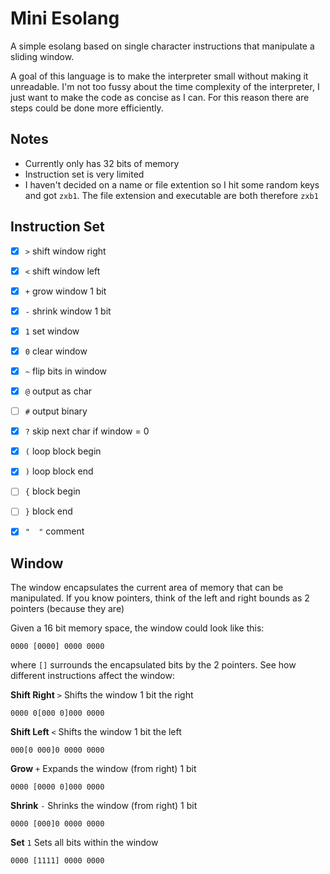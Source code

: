 # Mini Esolang
A simple esolang based on single character instructions that manipulate a sliding window.

A goal of this language is to make the interpreter small without making it unreadable. I'm not too fussy about the time complexity of the interpreter, I just want to make the code as concise as I can. For this reason there are steps could be done more efficiently.

## Notes
- Currently only has 32 bits of memory
- Instruction set is very limited
- I haven't decided on a name or file extention so I hit some random keys and got `zxb1`. The file extension and executable are both therefore `zxb1`

## Instruction Set

- [x] `>` shift window right
- [x] `<` shift window left
- [x] `+` grow window 1 bit
- [x] `-` shrink window 1 bit
- [x] `1` set window
- [x] `0` clear window
- [x] `~` flip bits in window
- [x] `@` output as char
- [ ] `#` output binary
- [x] `?` skip next char if window = 0

- [x] `(` loop block begin
- [x] `)` loop block end
- [ ] `{` block begin
- [ ] `}` block end
  
- [x] `"  "` comment

## Window

The window encapsulates the current area of memory that can be manipulated. If you know pointers, think of the left and right bounds as 2 pointers (because they are)

Given a 16 bit memory space, the window could look like this:
```
0000 [0000] 0000 0000
```
where `[]` surrounds the encapsulated bits by the 2 pointers. See how different instructions affect the window:

**Shift Right** `>`
Shifts the window 1 bit the right
```
0000 0[000 0]000 0000
```

**Shift Left** `<`
Shifts the window 1 bit the left

```
000[0 000]0 0000 0000
```

**Grow** `+`
Expands the window (from right) 1 bit
```
0000 [0000 0]000 0000
```

**Shrink** `-`
Shrinks the window (from right) 1 bit
```
0000 [000]0 0000 0000
```

**Set** `1`
Sets all bits within the window
```
0000 [1111] 0000 0000
```
